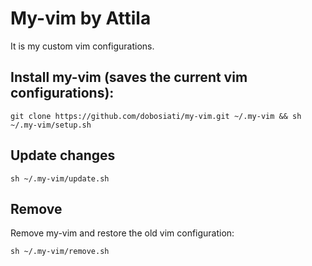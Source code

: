 # My-vim by Attila

It is my custom vim configurations.

## Install my-vim (saves the current vim configurations):
```
git clone https://github.com/dobosiati/my-vim.git ~/.my-vim && sh ~/.my-vim/setup.sh
```

## Update changes 
```
sh ~/.my-vim/update.sh
```
 
## Remove  
Remove my-vim and restore the old vim configuration:
```
sh ~/.my-vim/remove.sh
```
